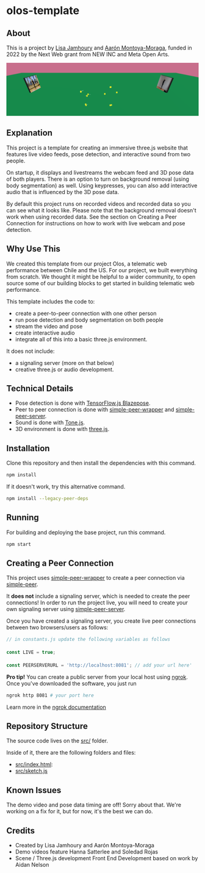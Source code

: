 # olos-template

## About

This is a project by [Lisa Jamhoury](https://lisajamhoury.com/) and [Aarón Montoya-Moraga](https://montoyamoraga.io/), funded in 2022 by the Next Web grant from NEW INC and Meta Open Arts.

![olos](./olos.png)

## Explanation

This project is a template for creating an immersive three.js website that features live video feeds, pose detection, and interactive sound from two people.

On startup, it displays and livestreams the webcam feed and 3D pose data of both players. There is an option to turn on background removal (using body segmentation) as well. Using keypresses, you can also add interactive audio that is influenced by the 3D pose data.

By default this project runs on recorded videos and recorded data so you can see what it looks like. Please note that the background removal doesn't work when using recorded data. See the section on Creating a Peer Connection for instructions on how to work with live webcam and pose detection.

## Why Use This

We created this template from our project Olos, a telematic web performance between Chile and the US. For our project, we built everything from scratch. We thought it might be helpful to a wider community, to open source some of our building blocks to get started in building telematic web performance.

This template includes the code to:

- create a peer-to-peer connection with one other person
- run pose detection and body segmentation on both people
- stream the video and pose
- create interactive audio
- integrate all of this into a basic three.js environment.

It does not include:

- a signaling server (more on that below)
- creative three.js or audio development.

## Technical Details

- Pose detection is done with [TensorFlow.js Blazepose](https://blog.tensorflow.org/2021/05/high-fidelity-pose-tracking-with-mediapipe-blazepose-and-tfjs.html).
- Peer to peer connection is done with [simple-peer-wrapper](https://github.com/lisajamhoury/simple-peer-wrapper) and [simple-peer-server](https://github.com/lisajamhoury/simple-peer-server).
- Sound is done with [Tone.js](https://tonejs.github.io/).
- 3D environment is done with [three.js](https://threejs.org/).

## Installation

Clone this repository and then install the dependencies with this command.

```bash
npm install
```

If it doesn't work, try this alternative command.

```bash
npm install --legacy-peer-deps
```

## Running

For building and deploying the base project, run this command.

```bash
npm start
```

## Creating a Peer Connection

This project uses [simple-peer-wrapper](https://github.com/lisajamhoury/simple-peer-wrapper) to create a peer connection via [simple-peer](https://github.com/feross/simple-peer).

It **does not** include a signaling server, which is needed to create the peer connections! In order to run the project live, you will need to create your own signaling server using [simple-peer-server](https://github.com/lisajamhoury/simple-peer-server).

Once you have created a signaling server, you create live peer connections between two browsers/users as follows:

```javascript
// in constants.js update the following variables as follows

const LIVE = true;

const PEERSERVERURL = 'http://localhost:8081'; // add your url here'
```

**Pro tip!** You can create a public server from your local host using [ngrok](https://ngrok.com/). Once you've downloaded the software, you just run

```bash
ngrok http 8081 # your port here
```

Learn more in the [ngrok documentation](https://ngrok.com/docs/secure-tunnels#http-tunnels-local-https)

## Repository Structure

The source code lives on the [src/](./src/) folder.

Inside of it, there are the following folders and files:

- [src/index.html](./src/index.html):
- [src/sketch.js](./src/sketch.js)

## Known Issues

The demo video and pose data timing are off! Sorry about that. We're working on a fix for it, but for now, it's the best we can do.

## Credits

- Created by Lisa Jamhoury and Aarón Montoya-Moraga
- Demo videos feature Hanna Satterlee and Soledad Rojas
- Scene / Three.js development Front End Development based on work by Aidan Nelson
